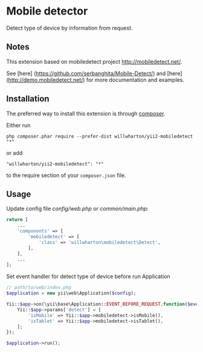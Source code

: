 Mobile detector
===============
Detect type of device by information from request.
## Notes

This extension based on mobiledetect project http://mobiledetect.net/.

See [here] (https://github.com/serbanghita/Mobile-Detect/) and [here] (http://demo.mobiledetect.net/) for more documentation and examples.

## Installation

The preferred way to install this extension is through [composer](http://getcomposer.org/download/).

Either run

```
php composer.phar require --prefer-dist willwharton/yii2-mobiledetect "*"
```

or add

```
"willwharton/yii2-mobiledetect": "*"
```

to the require section of your `composer.json` file.


## Usage

Update config file *config/web.php* or *common/main.php*:

```php
return [
    ...
    'components' => [
        'mobiledetect' => [
            'class' => 'willwharton\mobiledetect\Detect',
        ],
    ],
    ...
];
```

Set event handler for detect type of device before run Application
```php
// path/to/web/index.php
$application = new yii\web\Application($config);

Yii::$app->on(\yii\base\Application::EVENT_BEFORE_REQUEST,function($event){
    Yii::$app->params['detect'] = [
        'isMobile' => Yii::$app->mobiledetect->isMobile(),
        'isTablet' => Yii::$app->mobiledetect->isTablet(),
    ];
});

$application->run();
```